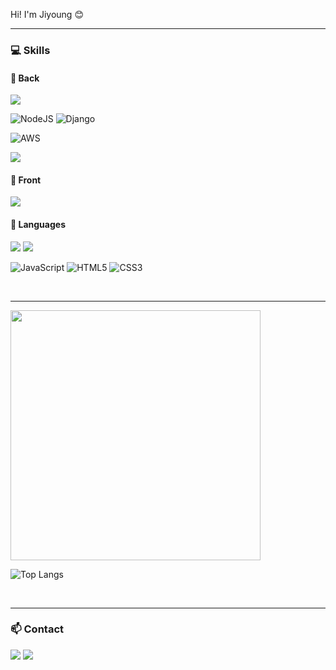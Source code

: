 Hi! I'm Jiyoung :blush:

---

### :computer: Skills
#### :bookmark: Back
<img src="https://img.shields.io/badge/springboot-6DB33F?style=flat-square&logo=springboot&logoColor=white">

![NodeJS](https://img.shields.io/badge/node.js-6DA55F?style=flat-square&logo=node.js&logoColor=white)
![Django](https://img.shields.io/badge/django-%23092E20.svg?style=flat-square&logo=django&logoColor=white)

![AWS](https://img.shields.io/badge/AWS-%23FF9900.svg?style=flat-square&logo=amazon-aws&logoColor=white)


<img src="https://img.shields.io/badge/MySQL-4479A1?style=flat-square&logo=MySQL&logoColor=white">


<br/>

#### :bookmark: Front
<img src="https://img.shields.io/badge/React-000000?style=flat-square&logo=React&logoColor=61DAFB">


<br/>

#### :bookmark: Languages
<img src="https://img.shields.io/badge/java-007396?style=flat-square&logo=OpenJDK&logoColor=white">
<img src="https://img.shields.io/badge/Python-3776AB?style=flat-square&logo=Python&logoColor=white">

![JavaScript](https://img.shields.io/badge/javascript-%23F7DF1E?style=flat-square&logo=javascript&logoColor=FFFFFF)
![HTML5](https://img.shields.io/badge/html5-%23E34F26.svg?style=flat-square&logo=html5&logoColor=white)
![CSS3](https://img.shields.io/badge/css3-%231572B6.svg?style=flat-square&logo=css3&logoColor=white)




<br/>

---


<img src="https://github-readme-stats.vercel.app/api?username=gyjeong021&show_icons=true&theme=graywhite" width="400">

![Top Langs](https://github-readme-stats.vercel.app/api/top-langs/?username=gyjeong021&layout=compact&show_icons=true&theme=graywhite)



<br/>

---


### 📫 Contact
<a href="mailto:gyjeong021@gmail.com" target="_blank"><img src="https://img.shields.io/badge/Gmail-EA4335.svg?style=flat-square&logo=Gmail&logoColor=white"/></a>
<a href="mailto:gzero21@naver.com" target="_blank"><img src="https://img.shields.io/badge/Naver-03C75A.svg?style=flat-square&logo=Naver&logoColor=white"/></a>
